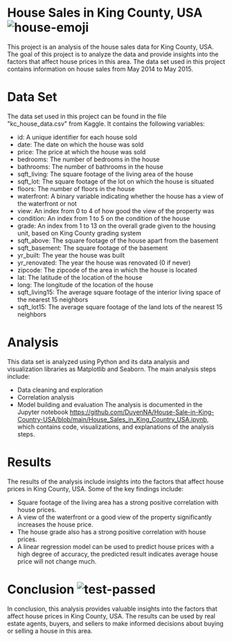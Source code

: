 # House Sales in King County, USA ![house-emoji](https://user-images.githubusercontent.com/124249298/230869647-ca683212-400a-42fd-81fc-3e8b08c8a797.png)

This project is an analysis of the house sales data for King County, USA. The goal of this project is to analyze the data and provide insights into the factors that affect house prices in this area. The data set used in this project contains information on house sales from May 2014 to May 2015.

# Data Set

The data set used in this project can be found in the file "kc_house_data.csv" from Kaggle. It contains the following variables:
- id: A unique identifier for each house sold
- date: The date on which the house was sold
- price: The price at which the house was sold
- bedrooms: The number of bedrooms in the house
- bathrooms: The number of bathrooms in the house
- sqft_living: The square footage of the living area of the house
- sqft_lot: The square footage of the lot on which the house is situated
- floors: The number of floors in the house
- waterfront: A binary variable indicating whether the house has a view of the waterfront or not
- view: An index from 0 to 4 of how good the view of the property was
- condition: An index from 1 to 5 on the condition of the house
- grade: An index from 1 to 13 on the overall grade given to the housing unit, based on King County grading system
- sqft_above: The square footage of the house apart from the basement
- sqft_basement: The square footage of the basement
- yr_built: The year the house was built
- yr_renovated: The year the house was renovated (0 if never)
- zipcode: The zipcode of the area in which the house is located
- lat: The latitude of the location of the house
- long: The longitude of the location of the house
- sqft_living15: The average square footage of the interior living space of the nearest 15 neighbors
- sqft_lot15: The average square footage of the land lots of the nearest 15 neighbors

# Analysis

This data set is analyzed using Python and its data analysis and visualization libraries as Matplotlib and Seaborn. The main analysis steps include:

- Data cleaning and exploration
- Correlation analysis
- Model building and evaluation
The analysis is documented in the Jupyter notebook https://github.com/DuyenNA/House-Sale-in-King-Country-USA/blob/main/House_Sales_in_King_Country_USA.ipynb, which contains code, visualizations, and explanations of the analysis steps.

# Results

The results of the analysis include insights into the factors that affect house prices in King County, USA. Some of the key findings include:
- Square footage of the living area has a strong positive correlation with house prices.
- A view of the waterfront or a good view of the property significantly increases the house price.
- The house grade also has a strong positive correlation with house prices.
- A linear regression model can be used to predict house prices with a high degree of accuracy, the predicted result indicates average house price will not change much.

# Conclusion ![test-passed](https://user-images.githubusercontent.com/124249298/230869568-ebe5d9e7-57d2-4cfe-903f-7b267daa1a4e.png)


In conclusion, this analysis provides valuable insights into the factors that affect house prices in King County, USA. The results can be used by real estate agents, buyers, and sellers to make informed decisions about buying or selling a house in this area.
